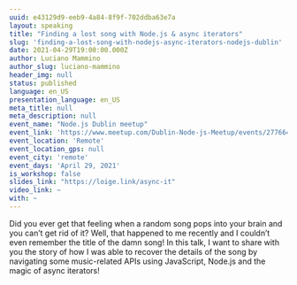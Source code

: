 ```yaml
---
uuid: e43129d9-eeb9-4a84-8f9f-702ddba63e7a
layout: speaking
title: "Finding a lost song with Node.js & async iterators"
slug: 'finding-a-lost-song-with-nodejs-async-iterators-nodejs-dublin'
date: 2021-04-29T19:00:00.000Z
author: Luciano Mammino
author_slug: luciano-mammino
header_img: null
status: published
language: en_US
presentation_language: en_US
meta_title: null
meta_description: null
event_name: "Node.js Dublin meetup"
event_link: 'https://www.meetup.com/Dublin-Node-js-Meetup/events/277664008'
event_location: 'Remote'
event_location_gps: null
event_city: 'remote'
event_days: 'April 29, 2021'
is_workshop: false
slides_link: "https://loige.link/async-it"
video_link: ~
with: ~
---
```


Did you ever get that feeling when a random song pops into your brain and you can’t get rid of it? Well, that happened to me recently and I couldn’t even remember the title of the damn song! In this talk, I want to share with you the story of how I was able to recover the details of the song by navigating some music-related APIs using JavaScript, Node.js and the magic of async iterators!

